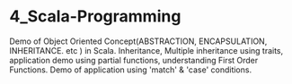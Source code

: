 # 4_Scala-Programming
Demo of Object Oriented Concept(ABSTRACTION, ENCAPSULATION, INHERITANCE. etc ) in Scala. Inheritance, Multiple inheritance using traits, application demo using partial functions, understanding First Order Functions. Demo of application using 'match' &amp; 'case' conditions.
